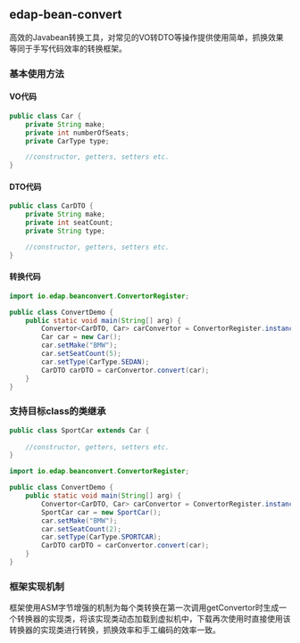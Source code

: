 ## edap-bean-convert

高效的Javabean转换工具，对常见的VO转DTO等操作提供使用简单，抓换效果等同于手写代码效率的转换框架。

### 基本使用方法

#### VO代码

```java
public class Car {
    private String make;
    private int numberOfSeats;
    private CarType type;

    //constructor, getters, setters etc.
}
```

#### DTO代码

```java
public class CarDTO {
    private String make;
    private int seatCount;
    private String type;

    //constructor, getters, setters etc.
}
```

#### 转换代码

```java
import io.edap.beanconvert.ConvertorRegister;

public class ConvertDemo {
    public static void main(String[] arg) {
        Convertor<CarDTO, Car> carConvertor = ConvertorRegister.instance().getConvertor(Car.class, CarDTO.class);
        Car car = new Car();
        car.setMake("BMW");
        car.setSeatCount(5);
        car.setType(CarType.SEDAN);
        CarDTO carDTO = carConvertor.convert(car);
    }
}
```

### 支持目标class的类继承

```java
public class SportCar extends Car {
    
    //constructor, getters, setters etc.
}
```

```java
import io.edap.beanconvert.ConvertorRegister;

public class ConvertDemo {
    public static void main(String[] arg) {
        Convertor<CarDTO, Car> carConvertor = ConvertorRegister.instance().getConvertor(Car.class, CarDTO.class);
        SportCar car = new SportCar();
        car.setMake("BMW");
        car.setSeatCount(2);
        car.setType(CarType.SPORTCAR);
        CarDTO carDTO = carConvertor.convert(car);
    }
}
```

### 框架实现机制

框架使用ASM字节增强的机制为每个类转换在第一次调用getConvertor时生成一个转换器的实现类，将该实现类动态加载到虚拟机中，下载再次使用时直接使用该转换器的实现类进行转换，抓换效率和手工编码的效率一致。
